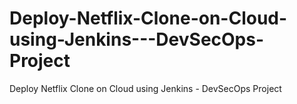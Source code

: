 # Deploy-Netflix-Clone-on-Cloud-using-Jenkins---DevSecOps-Project
Deploy Netflix Clone on Cloud using Jenkins - DevSecOps Project
